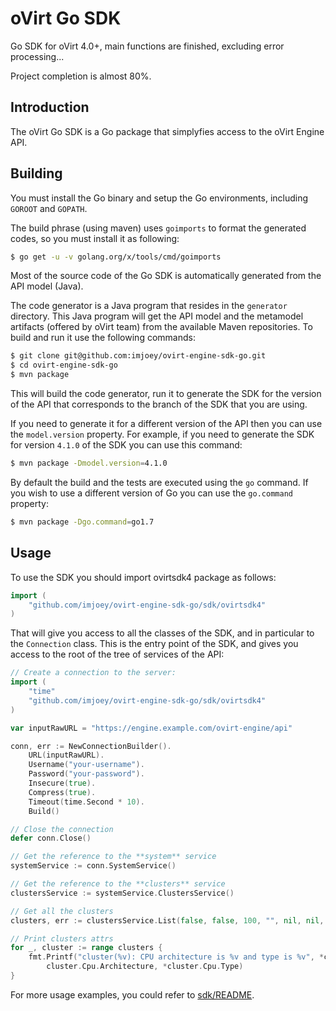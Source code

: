# oVirt Go SDK
Go SDK for oVirt 4.0+, main functions are finished, excluding error processing...

Project completion is almost 80%.

## Introduction

The oVirt Go SDK is a Go package that simplyfies access to the
oVirt Engine API.

## Building

You must install the Go binary and setup the Go environments, including
`GOROOT` and `GOPATH`.

The build phrase (using maven) uses `goimports` to format the generated 
codes, so you must install it as following:
```bash
$ go get -u -v golang.org/x/tools/cmd/goimports
```

Most of the source code of the Go SDK is automatically generated
from the API model (Java).

The code generator is a Java program that resides in the `generator`
directory. This Java program will get the API model and the metamodel
artifacts (offered by oVirt team) from the available Maven repositories. 
To build and run it use the following commands:

```bash
$ git clone git@github.com:imjoey/ovirt-engine-sdk-go.git
$ cd ovirt-engine-sdk-go
$ mvn package
```

This will build the code generator, run it to generate the SDK for the
version of the API that corresponds to the branch of the SDK that you
are using.

If you need to generate it for a different version of the API then you
can use the `model.version` property. For example, if you need to
generate the SDK for version `4.1.0` of the SDK you can use this
command:
```bash
$ mvn package -Dmodel.version=4.1.0
```

By default the build and the tests are executed using the `go` command.
If you wish to use a different version of Go you can use the
`go.command` property:
```bash
$ mvn package -Dgo.command=go1.7
```

## Usage

To use the SDK you should import ovirtsdk4 package as follows:
```go
import (
    "github.com/imjoey/ovirt-engine-sdk-go/sdk/ovirtsdk4"
)
```

That will give you access to all the classes of the SDK, and in particular
to the `Connection` class. This is the entry point of the SDK,
and gives you access to the root of the tree of services of the API:

```go
// Create a connection to the server:
import (
    "time"
    "github.com/imjoey/ovirt-engine-sdk-go/sdk/ovirtsdk4"
)

var inputRawURL = "https://engine.example.com/ovirt-engine/api"

conn, err := NewConnectionBuilder().
	URL(inputRawURL).
	Username("your-username").
	Password("your-password").
	Insecure(true).
	Compress(true).
	Timeout(time.Second * 10).
	Build()

// Close the connection
defer conn.Close()

// Get the reference to the **system** service
systemService := conn.SystemService()

// Get the reference to the **clusters** service
clustersService := systemService.ClustersService()

// Get all the clusters
clusters, err := clustersService.List(false, false, 100, "", nil, nil, false)

// Print clusters attrs
for _, cluster := range clusters {
    fmt.Printf("cluster(%v): CPU architecture is %v and type is %v", *cluster.Id,
        cluster.Cpu.Architecture, *cluster.Cpu.Type)
}

```

For more usage examples, you could refer to [sdk/README](https://github.com/imjoey/ovirt-engine-sdk-go/blob/master/sdk/README.md).
